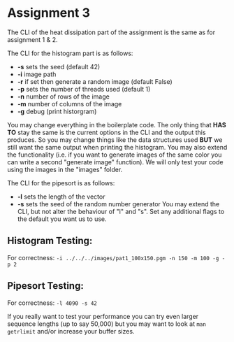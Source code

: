 # Assignment 3

The CLI of the heat dissipation part of the assignment is the same as for assignment 1 & 2. 

The CLI for the histogram part is as follows:
 - **-s** sets the seed (default 42)
 - **-i** image path
 - **-r** if set then generate a random image (default False)
 - **-p** sets the number of threads used (default 1)
 - **-n** number of rows of the image
 - **-m** number of columns of the image
 - **-g** debug (print historgram)

 You may change everything in the boilerplate code. The only thing that **HAS TO** stay the same is the current options in the CLI and the output this produces. So you may change things like the data structures used **BUT** we still want the same output when printing the histogram. You may also extend the functionality (i.e. if you want to generate images of the same color you can write a second "generate image" function). We will only test your code using the images in the "images" folder.  

The CLI for the pipesort is as follows:
 - **-l** sets the length of the vector
 - **-s** sets the seed of the random number generator
 You may extend the CLI, but not alter the behaviour of "l" and "s". Set any additional flags to the default you want us to use. 


## Histogram Testing: 
For correctness:
        `-i ../../../images/pat1_100x150.pgm -n 150 -m 100 -g -p 2`
        

## Pipesort Testing:
For correctness:
         `-l 4090 -s 42`
                   
If you really want to test your performance you can try even larger sequence lengths (up to say 50,000) but you may want to look at `man getrlimit` and/or increase your buffer sizes.
        
  